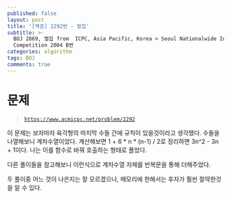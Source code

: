 ```yaml
---
published: false
layout: post
title: '[백준] 2292번 - 벌집'
subtitle: >-
  BOJ 2869, 벌집 from  ICPC, Asia Pacific, Korea > Seoul Nationalwide Internet
  Competition 2004 B번
categories: algorithm
tags: BOJ
comments: true
---
```

# 문제
> [`https://www.acmicpc.net/problem/2292`](https://www.acmicpc.net/problem/2292)

이 문제는 보자마자 육각형의 마지막 수들 간에 규칙이 있을것이라고 생각했다. 
수들을 나열해보니 계차수열이었다. 계산해보면 1 + 6 * n * (n-1) / 2로 정리하면 3n^2 - 3n + 1이다.
나는 이를 함수로 바꿔 호출하는 형태로 풀었다.

다른 풀이들을 참고해보니 이런식으로 계차수열 자체를 반복문을 통해 더해주었다.
<script src="https://gist.github.com/sundongkim-dev/892f0e59543a506b3aaea20665ada75b.js"></script>

두 풀이중 어느 것이 나은지는 잘 모르겠으나, 메모리에 한해서는 후자가 훨씬 절약한것을 알 수 있다.


